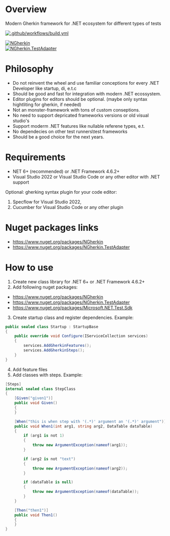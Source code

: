 # Overview

Modern Gherkin framework for .NET ecosystem for different types of tests

[![.github/workflows/build.yml](https://github.com/Romfos/NGherkin/actions/workflows/build.yml/badge.svg)](https://github.com/Romfos/NGherkin/actions/workflows/build.yml)

[![NGherkin](https://img.shields.io/nuget/v/NGherkin?label=NGherkin)](https://www.nuget.org/packages/NGherkin)\
[![NGherkin.TestAdapter](https://img.shields.io/nuget/v/NGherkin.TestAdapter?label=NGherkin.TestAdapter)](https://www.nuget.org/packages/NGherkin.TestAdapter)

# Philosophy
- Do not reinvent the wheel and use familiar conceptions for every .NET Developer like startup, di, e.t.c
- Should be good and fast for integration with modern .NET ecossystem.
- Editor plugins for editors should be optional. (maybe only syntax hightliting for gherkin, if needed)
- Not an monster-framework with tons of custom conseptions.
- No need to support depricated frameworks versions or old visual studio's
- Support moderm .NET features like nullable referene types, e.t.
- No dependecies on other test runners\test frameworks
- Should be a good choice for the next years.

# Requirements
- NET 6+ (recommended) or .NET Framework 4.6.2+
- Visual Studio 2022 or Visual Studio Code or any other editor with .NET support

Optional: gherking syntax plugin for your code editor:
1) Specflow for Visual Studio 2022,
2) Cucumber for Visual Studio Code or any other plugin

# Nuget packages links  
- https://www.nuget.org/packages/NGherkin
- https://www.nuget.org/packages/NGherkin.TestAdapter

# How to use
1) Create new class library for .NET 6+ or .NET Framework 4.6.2+
2) Add following nuget packages:
- https://www.nuget.org/packages/NGherkin
- https://www.nuget.org/packages/NGherkin.TestAdapter
- https://www.nuget.org/packages/Microsoft.NET.Test.Sdk
3) Create startup class and register dependencies. Example:
  
```csharp
public sealed class Startup : StartupBase
{
    public override void Configure(IServiceCollection services)
    {
        services.AddGherkinFeatures();
        services.AddGherkinSteps();
    }
}

```

4) Add feature files
5) Add classes with steps. Example:

```csharp
[Steps]
internal sealed class StepClass
{
    [Given("given1")]
    public void Given()
    {
    }

    [When("this is when step with '(.*)' argument an '(.*)' argument")]
    public void When1(int arg1, string arg2, DataTable dataTable)
    {
        if (arg1 is not 1)
        {
            throw new ArgumentException(nameof(arg1));
        }

        if (arg2 is not "text")
        {
            throw new ArgumentException(nameof(arg2));
        }

        if (dataTable is null)
        {
            throw new ArgumentException(nameof(dataTable));
        }
    }

    [Then("then1")]
    public void Then1()
    {
    }
}
```
